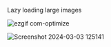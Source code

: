 Lazy loading large images

![ezgif com-optimize](https://github.com/KovacevicAleksa/PhotoLoadingOptimizedForSlowInternet/assets/48535139/b29d6549-7a3b-4cd8-be88-df3ef01b9122)

![Screenshot 2024-03-03 125141](https://github.com/KovacevicAleksa/PhotoLoadingOptimizedForSlowInternet/assets/48535139/93b7977d-ddd1-4213-86f4-6bb7efa76fa4)
